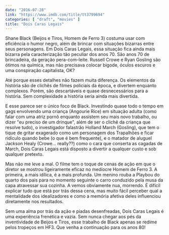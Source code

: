 ```yaml
---
date: "2016-07-28"
link: "https://www.imdb.com/title/tt3799694"
categories: [ "draft", "movies" ]
title: "Dois Caras Legais"
---
```

Shane Black (Beijos e Tiros, Homem de Ferro 3) costuma usar com eficiência o humor negro, além de brincar com situações bizarras entre seus personagens. Em Dois Caras Legais, essa situação fica ainda mais bizarra pela caracterização tão peculiar dos anos 70. São anos 70 de brincadeira, da geração pera-com-leite. Russell Crowe e Ryan Gosling são ótimos na química, mas não precisava colocar bigode, óculos escuros e uma conspiração capitalista, OK?

Até porque esses detalhes não fazem muita diferença. Os elementos da história são de clichês de filmes policiais da época, e divertem enquanto complexos. Porém, são descartáveis e quase desnecessários para a história. Sem complexidade a história seria ainda mais divertida.

E esse parece ser o único foco de Black. Investindo quase todo o tempo em gags envolvendo uma criança (Angourie Rice) em situação adulta (como falar com uma atriz pornô enquanto assistem seu mais novo trabalho, ou dizer "eu preciso de um drinque", além de ser o clichê da criança que resolve tudo), o investigador falastrão Holland March (Gosling), que tem o tique de gritar exagerado como um personagem dos Trapalhões e ficar ridículo quando bebe (o que é bem frequente), e o matador de aluguel Jackson Healy (Crowe... really??) como o cara que conserta as cagadas de March, Dois Caras Legais está disposto a divertir a qualquer custo e sob qualquer pretexto.

Mas não me leve a mal. O filme tem o toque de cenas de ação em que o diretor se mostrou ligeiramente eficaz no medíocre Homem de Ferro 3. A primeira, a mais idílica, é a mais profunda. Um menino rouba a Playbou do quarto dos pais para no momento seguinte o carro conduzido pela musa da capa atravessar sua cozinha. A vemos obviamente nua, morrendo. É difícil explicar tudo que está por trás dessa cena, mas muito fácil perceber qual a mentalidade dos idealizadores e como a memória afetiva deles influenciou diretamente nos resultados.

Sem uma alma por trás da ação e piadas desenfreadas, Dois Caras Legais é uma experiência frenética e vazia. Sem nunca chegar aos pés da inventividade de Beijos e Tiros, esse trabalho de Black apenas se redime pelos tropeços em HF3. Que venha a continuação para os anos 80!
